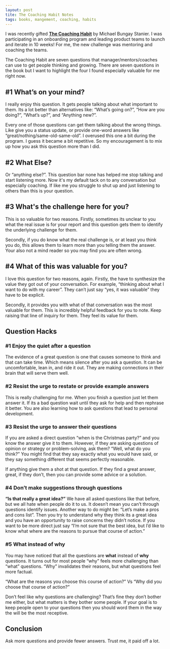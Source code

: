 ```yaml
---
layout: post
tite: The Coaching Habit Notes
tags: books, mangement, coaching, habits
---
```


I was recently gifted [**The Coaching Habit**][CH] by Michael Bungay Stanier. I was participating in an onboarding program and leading product teams to launch and iterate in 10 weeks! For me, the new challenge was mentoring and coaching the teams. 

The Coaching Habit are seven questions that manager/mentors/coaches can use to get people thinking and growing. There are seven questions in the book but I want to highlight the four I found especially valuable for me right now.
## #1 What’s on your mind?
I really enjoy this question. It gets people talking about what important to them. Its a lot better than alternatives like: “What’s going on?”, “How are you doing?”, “What’s up?”, and “Anything new?”.

Every one of those questions can get them talking about the wrong things. Like give you a status update, or provide one-word answers like “great/nothing/same-old-same-old”. I overused this one a bit during the program. I guess it became a bit repetitive. So my encouragement is to mix up how you ask this question more than I did. 
## #2 What Else?
Or “anything else?”. This question bar none has helped me stop talking and start listening more. Now it's my default tack on to any conversation but especially coaching. If like me you struggle to shut up and just listening to others than this is your question.
## #3 What's the challenge here for you?
This is so valuable for two reasons. Firstly, sometimes its unclear to you what the real issue is for your report and this question gets them to identify the underlying challenge for them. 

Secondly, if you do know what the real challenge is, or at least you think you do, this allows them to learn more than you telling them the answer. Your also not a mind reader so you may find you are often wrong.
## #4 What of this was valuable for you?
I love this question for two reasons, again. Firstly, the have to synthesize the value they got out of your conversation. For example, “thinking about what I want to do with my career”. They can’t just say “yes, it was valuable” they have to be explicit.

Secondly, it provides you with what of that conversation was the most valuable for them. This is incredibly helpful feedback for you to note. Keep raising that line of inquiry for them. They feel its value for them.
## Question Hacks
### #1 Enjoy the quiet after a question
The evidence of a great question is one that causes someone to think and that can take time. Which means silence after you ask a question. It can be uncomfortable, lean in, and ride it out. They are making connections in their brain that will serve them well. 
### #2 Resist the urge to restate or provide example answers
This is really challenging for me. When you finish a question just let them answer it. If its a bad question wait until they ask for help and then rephrase it better. You are also learning how to ask questions that lead to personal development.
### #3 Resist the urge to answer their questions
If you are asked a direct question “when is the Christmas party?” and you know the answer give it to them. However, if they are asking questions of opinion or strategy or problem-solving, ask them? “Well, what do you think?” You might find that they say exactly what you would have said, or they say something different that seems perfectly reasonable. 

If anything give them a shot at that question. If they find a great answer, great, if they don’t, then you can provide some advice or a solution.
### #4 Don’t make suggestions through questions
**“Is that really a great idea?”** We have all asked questions like that before, but we all hate when people do it to us. It doesn’t mean you can’t through questions identify issues. Another way to do might be: “Let’s make a pros and cons list”. Then you try to understand why they think its a great idea and you have an opportunity to raise concerns they didn’t notice. If you want to be more direct just say “I’m not sure that the best idea, but I’d like to know what where are the reasons to pursue that course of action.” 
### #5 What instead of why
You may have noticed that all the questions are **what** instead of **why** questions. It turns out for most people “why” feels more challenging than “what” questions. “Why” invalidates their reasons, but what questions feel more factual. 

“What are the reasons you choose this course of action?” 
Vs
“Why did you choose that course of action?”

Don’t feel like why questions are challenging? That’s fine they don’t bother me either, but what matters is they bother some people. If your goal is to keep people open to your questions then you should word them in the way the will be the most receptive.
## Conclusion
Ask more questions and provide fewer answers. Trust me, it paid off a lot.

[CH]: https://www.amazon.com/Deep-Work-Focused-Success-Distracted/dp/1455586692
